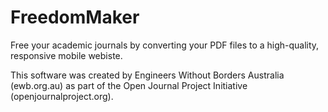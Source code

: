 FreedomMaker
============

Free your academic journals by converting your PDF files to a high-quality, responsive mobile webiste.

This software was created by Engineers Without Borders Australia (ewb.org.au) as part of the Open Journal Project Initiative (openjournalproject.org).


